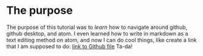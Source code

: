 <!-- This is an HTML comment, which can be used to embed hidden text in a Markdown file. -->
<!-- In the lines that follow, use Markdown to describe the purpose of this tutorial and provide a link back to the original GitHub.md file on GitHub. Don't just write unformatted text, use Markdown to structure your document.  -->
# The purpose
The purpose of this tutorial was to _learn_ how to navigate around github, github desktop, and atom.
I even learned how to write in markdown as a text editing method on atom, and now I can do cool things, like create a link that I am supposed to do: [link to Github file](https://github.com/fairfield-university-ba505-fall2018/github-tutorial-khickey25/blob/master/README.md)
Ta-da!
